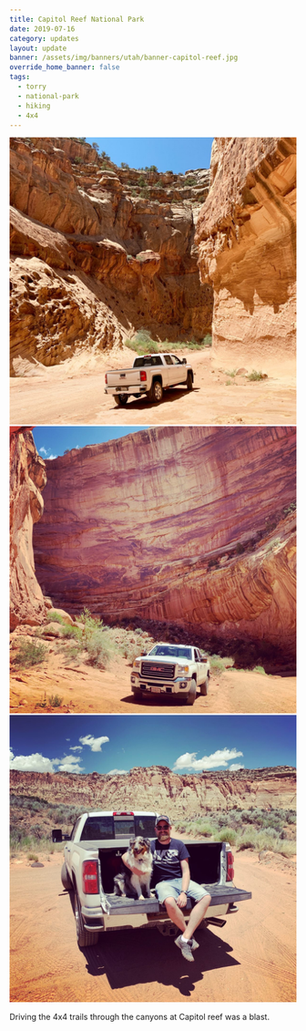 ```yaml
---
title: Capitol Reef National Park
date: 2019-07-16
category: updates
layout: update
banner: /assets/img/banners/utah/banner-capitol-reef.jpg
override_home_banner: false
tags:
  - torry
  - national-park
  - hiking
  - 4x4
---
```


<div class="img-slider">
    <img src="/assets/img/updates/utah/capitol-reef-np/capitol-reef-1.jpg">
    <img src="/assets/img/updates/utah/capitol-reef-np/capitol-reef-2.jpg">
    <img src="/assets/img/updates/utah/capitol-reef-np/capitol-reef-3.jpg">
</div>

<p class="text-center">
    Driving the 4x4 trails through the canyons at Capitol reef was a blast. 
</p>
